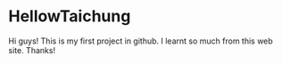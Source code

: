 # HellowTaichung

Hi guys!
This is my first project in github.
I learnt so much from this web site.
Thanks!
